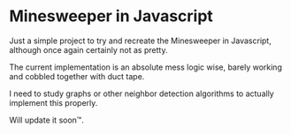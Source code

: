 # Minesweeper in Javascript

Just a simple project to try and recreate the Minesweeper in Javascript, although once again certainly not as pretty.

The current implementation is an absolute mess logic wise, barely working and cobbled together with duct tape.

I need to study graphs or other neighbor detection algorithms to actually implement this properly.

Will update it soon™.